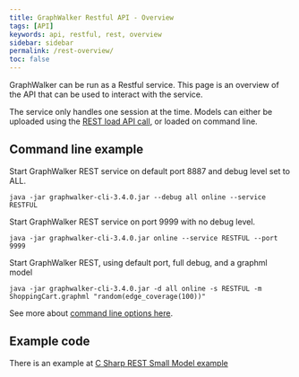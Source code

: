 ```yaml
---
title: GraphWalker Restful API - Overview
tags: [API]
keywords: api, restful, rest, overview
sidebar: sidebar
permalink: /rest-overview/
toc: false
---
```



GraphWalker can be run as a Restful service. This page is an overview of the API that can be used to
interact with the service.

The service only handles one session at the time. Models can either be uploaded using the [REST load API call](/rest-load/),
or loaded on command line.

## Command line example

Start GraphWalker REST service on default port 8887 and debug level set to ALL.

```
java -jar graphwalker-cli-3.4.0.jar --debug all online --service RESTFUL
```

Start GraphWalker REST service on port 9999 with no debug level.

```
java -jar graphwalker-cli-3.4.0.jar online --service RESTFUL --port 9999
```

Start GraphWalker REST, using default port, full debug, and a graphml model

```
java -jar graphwalker-cli-3.4.0.jar -d all online -s RESTFUL -m ShoppingCart.graphml "random(edge_coverage(100))"
```

See more about [command line options here](/cli-online/).


## Example code

There is an example at [C Sharp REST Small Model example](https://github.com/GraphWalker/graphwalker-example/tree/master/c-sharp-rest/SmallModel)


